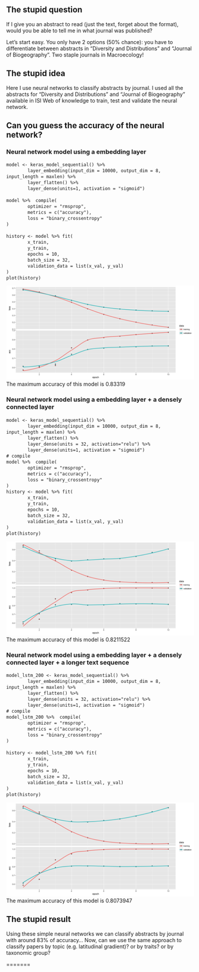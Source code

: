 The stupid question
-------------------

If I give you an abstract to read (just the text, forget about the
format), would you be able to tell me in what journal was published?

Let’s start easy. You only have 2 options (50% chance): you have to
differentiate between abstracts in “Diversity and Distributions” and
“Journal of Biogeography”. Two staple journals in Macroecology!

The stupid idea
---------------

Here I use neural networks to classify abstracts by journal. I used all
the abstracts for “Diversity and Distributions” and “Journal of
Biogeography” available in ISI Web of knowledge to train, test and
validate the neural network.

Can you guess the accuracy of the neural network?
-------------------------------------------------

### Neural network model using a embedding layer

    model <- keras_model_sequential() %>% 
            layer_embedding(input_dim = 10000, output_dim = 8, input_length = maxlen) %>% 
            layer_flatten() %>% 
            layer_dense(units=1, activation = "sigmoid")

    model %>%  compile(
            optimizer = "rmsprop",
            metrics = c("accuracy"),
            loss = "binary_crossentropy"
    )

    history <- model %>% fit(
            x_train, 
            y_train, 
            epochs = 10, 
            batch_size = 32, 
            validation_data = list(x_val, y_val)
    )
    plot(history)

![](class_abstract_files/figure-markdown_strict/plot.validation-1.png)
The maximum accuracy of this model is 0.83319

### Neural network model using a embedding layer + a densely connected layer

    model <- keras_model_sequential() %>% 
            layer_embedding(input_dim = 10000, output_dim = 8, input_length = maxlen) %>% 
            layer_flatten() %>% 
            layer_dense(units = 32, activation="relu") %>% 
            layer_dense(units=1, activation = "sigmoid")
    # compile
    model %>%  compile(
            optimizer = "rmsprop",
            metrics = c("accuracy"),
            loss = "binary_crossentropy"
    )
    history <- model %>% fit(
            x_train, 
            y_train, 
            epochs = 10, 
            batch_size = 32, 
            validation_data = list(x_val, y_val)
    )
    plot(history)

![](class_abstract_files/figure-markdown_strict/adding.dense.layer-1.png)
The maximum accuracy of this model is 0.8211522

### Neural network model using a embedding layer + a densely connected layer + a longer text sequence

    model_lstm_200 <- keras_model_sequential() %>% 
            layer_embedding(input_dim = 10000, output_dim = 8, input_length = maxlen) %>% 
            layer_flatten() %>% 
            layer_dense(units = 32, activation="relu") %>% 
            layer_dense(units=1, activation = "sigmoid")
    # compile
    model_lstm_200 %>%  compile(
            optimizer = "rmsprop",
            metrics = c("accuracy"),
            loss = "binary_crossentropy"
    )

    history <- model_lstm_200 %>% fit(
            x_train, 
            y_train, 
            epochs = 10, 
            batch_size = 32, 
            validation_data = list(x_val, y_val)
    )
    plot(history)

![](class_abstract_files/figure-markdown_strict/longer.sequence.lenght-1.png)
The maximum accuracy of this model is 0.8073947

The stupid result
-----------------

Using these simple neural networks we can classify abstracts by journal
with around 83% of accuracy… Now, can we use the same approach to
classify papers by topic (e.g. latitudinal gradient)? or by traits? or
by taxonomic group?

=======

